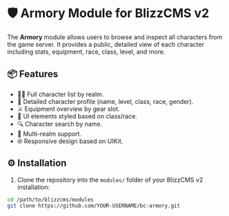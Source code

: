 # 🛡️ Armory Module for BlizzCMS v2

The **Armory** module allows users to browse and inspect all characters from the game server. It provides a public, detailed view of each character including stats, equipment, race, class, level, and more.

## 📦 Features

- 🧙‍♂️ Full character list by realm.
- 🧾 Detailed character profile (name, level, class, race, gender).
- ⚔️ Equipment overview by gear slot.
- 🎨 UI elements styled based on class/race.
- 🔍 Character search by name.
- 🧭 Multi-realm support.
- 🌐 Responsive design based on UIKit.

## ⚙️ Installation

1. Clone the repository into the `modules/` folder of your BlizzCMS v2 installation:

```bash
cd /path/to/blizzcms/modules
git clone https://github.com/YOUR-USERNAME/bc-armory.git
